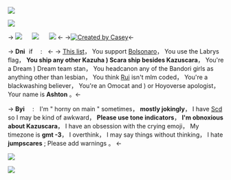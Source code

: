 ![](https://kzsc.neocities.org/FILES/FAB98D85-9A8F-4C5F-9652-A38152599D57.png)

![](https://kzsc.neocities.org/FILES/250B83B6-033E-4E77-BA63-A9A9B5CFD6FF.png)

-> [![](https://kzsc.neocities.org/FILES/106E2A86-A2DC-415A-9897-437BC24A5CB1.png)](https://rentry.co/kabukimon)        ![](https://kzsc.neocities.org/FILES/E1531E7B-F674-4F3C-9695-53608C8D2DBD.gif)        [![](https://kzsc.neocities.org/FILES/5FD1788F-C9A2-45C2-874E-FF23B7769D2F.png)](https://rentry.co/kunikuzushi-int) <-
->[![Created by Casey](https://kzsc.neocities.org/FILES/581A0FE2-6C9E-4718-80FC-7A346F2D18D4.png)](https://rentry.co/vampurince)<-

-> **Dni** if  :  <-
-> [This list](https://basic-dni.crd.co)， You support [Bolsonaro](https://en.wikipedia.org/wiki/Jair_Bolsonaro)， You use the Labrys flag， **You ship any other Kazuha ) Scara ship besides Kazuscara**， You're a Dream ) Dream team stan， You headcanon any of the Bandori girls as anything other than lesbian， You think [Rui](https://projectsekai.fandom.com/wiki/Kamishiro_Rui) isn't mlm coded， You're a blackwashing believer， You're an Omocat and ) or Hoyoverse apologist， Your name is **Ashton** 。<-

-> **Byi**  :  
I'm " horny on main " sometimes， **mostly jokingly**， I have [Scd](https://en.wikipedia.org/wiki/Social_(pragmatic)_communication_disorder) so I may be kind of awkward， **Please use tone indicators**， **I'm obnoxious about Kazuscara**， I have an obsession with the crying emoji， My timezone is **gmt -3**， I overthink， I may say things without thinking， I hate **jumpscares** ; Please add warnings 。 <-

![](https://kzsc.neocities.org/FILES/4FC3624F-ECCD-4E73-93F9-D7736A025BB8.png)

![](https://kzsc.neocities.org/FILES/ACDE6C2E-2ABD-4BC2-BB5E-E8C4CB713BF8.png)